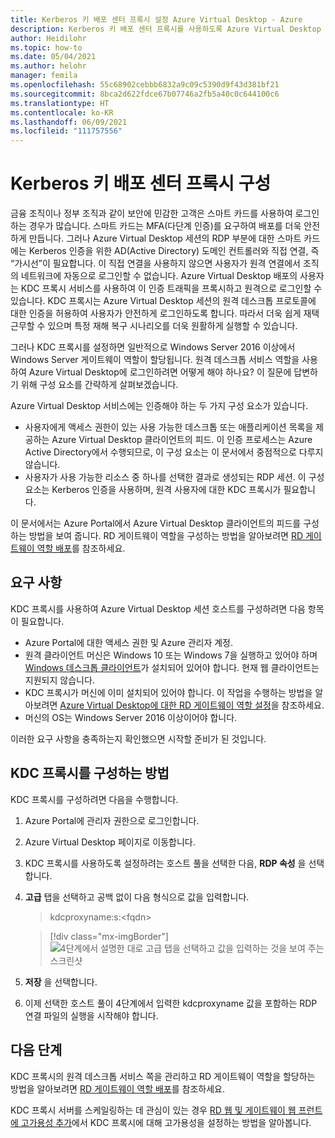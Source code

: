 ```yaml
---
title: Kerberos 키 배포 센터 프록시 설정 Azure Virtual Desktop - Azure
description: Kerberos 키 배포 센터 프록시를 사용하도록 Azure Virtual Desktop 호스트 풀을 설정하는 방법입니다.
author: Heidilohr
ms.topic: how-to
ms.date: 05/04/2021
ms.author: helohr
manager: femila
ms.openlocfilehash: 55c68902cebbb6832a9c09c5390d9f43d381bf21
ms.sourcegitcommit: 8bca2d622fdce67b07746a2fb5a40c0c644100c6
ms.translationtype: HT
ms.contentlocale: ko-KR
ms.lasthandoff: 06/09/2021
ms.locfileid: "111757556"
---
```

# <a name="configure-a-kerberos-key-distribution-center-proxy"></a>Kerberos 키 배포 센터 프록시 구성

금융 조직이나 정부 조직과 같이 보안에 민감한 고객은 스마트 카드를 사용하여 로그인하는 경우가 많습니다. 스마트 카드는 MFA(다단계 인증)를 요구하여 배포를 더욱 안전하게 만듭니다. 그러나 Azure Virtual Desktop 세션의 RDP 부분에 대한 스마트 카드에는 Kerberos 인증을 위한 AD(Active Directory) 도메인 컨트롤러와 직접 연결, 즉 “가시선”이 필요합니다. 이 직접 연결을 사용하지 않으면 사용자가 원격 연결에서 조직의 네트워크에 자동으로 로그인할 수 없습니다. Azure Virtual Desktop 배포의 사용자는 KDC 프록시 서비스를 사용하여 이 인증 트래픽을 프록시하고 원격으로 로그인할 수 있습니다. KDC 프록시는 Azure Virtual Desktop 세션의 원격 데스크톱 프로토콜에 대한 인증을 허용하여 사용자가 안전하게 로그인하도록 합니다. 따라서 더욱 쉽게 재택근무할 수 있으며 특정 재해 복구 시나리오를 더욱 원활하게 실행할 수 있습니다.

그러나 KDC 프록시를 설정하면 일반적으로 Windows Server 2016 이상에서 Windows Server 게이트웨이 역할이 할당됩니다. 원격 데스크톱 서비스 역할을 사용하여 Azure Virtual Desktop에 로그인하려면 어떻게 해야 하나요? 이 질문에 답변하기 위해 구성 요소를 간략하게 살펴보겠습니다.

Azure Virtual Desktop 서비스에는 인증해야 하는 두 가지 구성 요소가 있습니다.

- 사용자에게 액세스 권한이 있는 사용 가능한 데스크톱 또는 애플리케이션 목록을 제공하는 Azure Virtual Desktop 클라이언트의 피드. 이 인증 프로세스는 Azure Active Directory에서 수행되므로, 이 구성 요소는 이 문서에서 중점적으로 다루지 않습니다.
- 사용자가 사용 가능한 리소스 중 하나를 선택한 결과로 생성되는 RDP 세션. 이 구성 요소는 Kerberos 인증을 사용하며, 원격 사용자에 대한 KDC 프록시가 필요합니다.

이 문서에서는 Azure Portal에서 Azure Virtual Desktop 클라이언트의 피드를 구성하는 방법을 보여 줍니다. RD 게이트웨이 역할을 구성하는 방법을 알아보려면 [RD 게이트웨이 역할 배포](/windows-server/remote/remote-desktop-services/remote-desktop-gateway-role)를 참조하세요.

## <a name="requirements"></a>요구 사항

KDC 프록시를 사용하여 Azure Virtual Desktop 세션 호스트를 구성하려면 다음 항목이 필요합니다.

- Azure Portal에 대한 액세스 권한 및 Azure 관리자 계정.
- 원격 클라이언트 머신은 Windows 10 또는 Windows 7을 실행하고 있어야 하며 [Windows 데스크톱 클라이언트](/windows-server/remote/remote-desktop-services/clients/windowsdesktop)가 설치되어 있어야 합니다. 현재 웹 클라이언트는 지원되지 않습니다.
- KDC 프록시가 머신에 이미 설치되어 있어야 합니다. 이 작업을 수행하는 방법을 알아보려면 [ Azure Virtual Desktop에 대한 RD 게이트웨이 역할 설정](/windows-server/remote/remote-desktop-services/remote-desktop-gateway-role)을 참조하세요.
- 머신의 OS는 Windows Server 2016 이상이어야 합니다.

이러한 요구 사항을 충족하는지 확인했으면 시작할 준비가 된 것입니다.

## <a name="how-to-configure-the-kdc-proxy"></a>KDC 프록시를 구성하는 방법

KDC 프록시를 구성하려면 다음을 수행합니다.

1. Azure Portal에 관리자 권한으로 로그인합니다.

2. Azure Virtual Desktop 페이지로 이동합니다.

3. KDC 프록시를 사용하도록 설정하려는 호스트 풀을 선택한 다음, **RDP 속성** 을 선택합니다.

4. **고급** 탭을 선택하고 공백 없이 다음 형식으로 값을 입력합니다.

    
    > kdcproxyname:s:\<fqdn\>
    

    > [!div class="mx-imgBorder"]
    > ![4단계에서 설명한 대로 고급 탭을 선택하고 값을 입력하는 것을 보여 주는 스크린샷](media/advanced-tab-selected.png)

5. **저장** 을 선택합니다.

6. 이제 선택한 호스트 풀이 4단계에서 입력한 kdcproxyname 값을 포함하는 RDP 연결 파일의 실행을 시작해야 합니다.

## <a name="next-steps"></a>다음 단계

KDC 프록시의 원격 데스크톱 서비스 쪽을 관리하고 RD 게이트웨이 역할을 할당하는 방법을 알아보려면 [RD 게이트웨이 역할 배포](/windows-server/remote/remote-desktop-services/remote-desktop-gateway-role)를 참조하세요.

KDC 프록시 서버를 스케일링하는 데 관심이 있는 경우 [RD 웹 및 게이트웨이 웹 프런트에 고가용성 추가](/windows-server/remote/remote-desktop-services/rds-rdweb-gateway-ha)에서 KDC 프록시에 대해 고가용성을 설정하는 방법을 알아봅니다.